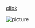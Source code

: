 [click](https://github.com/DaveyDark)

![picture](https://archlinux.org/static/logos/archlinux-logo-dark-90dpi.ebdee92a15b3.png)
